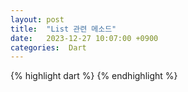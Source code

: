 ```yaml
---
layout: post
title:  "List 관련 메소드"
date:   2023-12-27 10:07:00 +0900
categories:  Dart
---
```


{% highlight dart %}
{% endhighlight %}